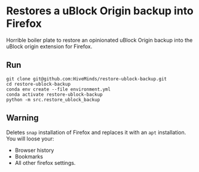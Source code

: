 # Restores a uBlock Origin backup into Firefox

Horrible boiler plate to restore an opinionated uBlock Origin backup into the uBlock origin extension for Firefox.

## Run
```
git clone git@github.com:HiveMinds/restore-ublock-backup.git
cd restore-ublock-backup
conda env create --file environment.yml
conda activate restore-ublock-backup
python -m src.restore_ublock_backup
```

## Warning
Deletes `snap` installation of Firefox and replaces it with an `apt` installation. You will loose your:
 - Browser history
 - Bookmarks
 - All other firefox settings.
